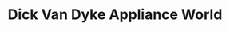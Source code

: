 ---
title: "Dick Van Dyke Appliance World"
url: /champaign/dick-van-dyke-appliance-world/
shop: appliance
---